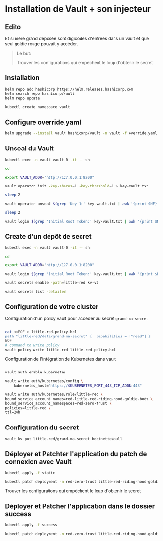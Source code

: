 # Installation de Vault + son injecteur

## Edito

Et si mère grand déposée sont digicodes d'entrées dans un vault et que seul goldie rouge pouvait y accéder.

> Le but: 
> 
> Trouver les configurations qui empèchent le loup d'obtenir le secret

## Installation

```bash
helm repo add hashicorp https://helm.releases.hashicorp.com
helm search repo hashicorp/vault
helm repo update

kubectl create namespace vault
```

## Configure override.yaml

```bash
helm upgrade --install vault hashicorp/vault -n vault -f override.yaml
```

## Unseal du Vault

```bash
kubectl exec -n vault vault-0 -it -- sh

cd

export VAULT_ADDR="http://127.0.0.1:8200"

vault operator init -key-shares=1 -key-threshold=1 > key-vault.txt

sleep 2

vault operator unseal $(grep 'Key 1:' key-vault.txt | awk '{print $NF}')

sleep 2

vault login $(grep 'Initial Root Token:' key-vault.txt | awk '{print $NF}')
```

## Create d'un dépôt de secret

```bash
kubectl exec -n vault vault-0 -it -- sh

cd

export VAULT_ADDR="http://127.0.0.1:8200"

vault login $(grep 'Initial Root Token:' key-vault.txt | awk '{print $NF}')

vault secrets enable -path=little-red kv-v2 

vault secrets list -detailed

```

## Configuration de votre cluster


Configuration d'un policy vault pour accéder au secret `grand-ma-secret`

```bash

cat <<EOF > little-red-policy.hcl
path "little-red/data/grand-ma-secret" {  capabilities = ["read"] }
EOF
# command to write policy
vault policy write little-red little-red-policy.hcl

```

Configuration de l'intégration de Kubernetes dans vault

```bash

vault auth enable kubernetes

vault write auth/kubernetes/config \
    kubernetes_host="https://$KUBERNETES_PORT_443_TCP_ADDR:443"

vault write auth/kubernetes/role/little-red \
bound_service_account_names=red-little-red-riding-hood-goldie-body \
bound_service_account_namespaces=red-zero-trust \
policies=little-red \
ttl=24h
```

## Configuration du secret

```bash
vault kv put little-red/grand-ma-secret bobinette=pull
```

## Déployer et Patchter l'application du patch de connexion avec Vault

```bash
kubectl apply -f static

kubectl patch deployment -n red-zero-trust little-red-riding-hood-goldie-body --patch "$(cat patch.yaml)"
```

Trouver les configurations qui empèchent le loup d'obtenir le secret

## Déployer et Patcher l'application dans le dossier success

```bash
kubectl apply -f success

kubectl patch deployment -n red-zero-trust little-red-riding-hood-goldie-body --patch "$(cat patch.yaml)"
```